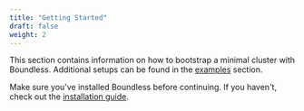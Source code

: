 ```yaml
---
title: "Getting Started"
draft: false
weight: 2
---
```


This section contains information on how to bootstrap a minimal cluster with Boundless. Additional setups can be found in the [examples](../examples) section.

Make sure you've installed Boundless before continuing. If you haven't, check out the [installation guide](../install).
